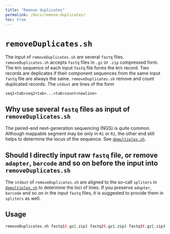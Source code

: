 ```yaml
---
title: "Remove duplicates"
permalink: /docs/remove-duplicates/
toc: true
---
```


# `removeDuplicates.sh`
The input of `removeDuplicates.sh` are several `fastq` files. `removeDuplicates.sh` accepts `fastq` files in `.gz` or `.zip` compressed form. The `Nth` sequence of each input `fastq` file forms the `Nth` record. Two records are deplicates if their component sequences from the same input `fastq` file are always the same. `removeDuplicates.sh` remove and count duplicated records. The `stdout` are lines of the form
```
seq1<tab>seq2<tab>...<tab>count<newline>
```

## Why use several `fastq` files as input of `removeDuplicates.sh`
The paired-end next-generation sequencing (NGS) is quite common. Although mappable segment may be only in `R1` or `R2`, the other end still helps to determine the locus of the sequence. See [`demultiplex.sh`][`demultiplex.sh`].

## Should I directly input raw `fastq` file, or remove `adapter`, `barcode` and so on before the input into `removeDuplicates.sh`
The `stdout` of `removeDuplicates.sh` are aligned to the so-call `spliters` in [`demultiplex.sh`][`demultiplex.sh`] to determine the loci of lines. If you preserve `adapter`, `barcode` and so on in the input `fastq` files, it is suggested to provide them in `spliters` as well.

## Usage
```bash
removeDuplicates.sh fastq1(.gz|.zip) fastq2(.gz|.zip) fastq3(.gz|.zip) ... >rmDupFile
```

[`demultiplex.sh`]: /sx_lcy/docs/demultiplex/

